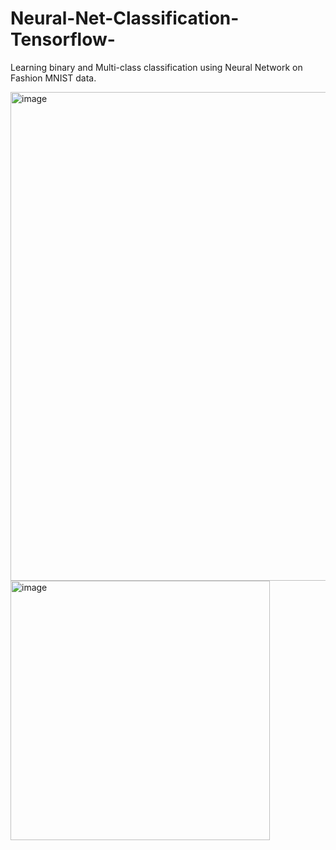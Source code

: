 # Neural-Net-Classification-Tensorflow-

Learning binary and Multi-class classification using Neural Network on Fashion MNIST data.

<img width="782" alt="image" src="https://github.com/user-attachments/assets/e6e73346-e001-40be-9fde-f27c51a5fe89" />

<img width="415" alt="image" src="https://github.com/user-attachments/assets/fd5cbfd6-5b24-457b-8099-4e3e313d48c4" />
